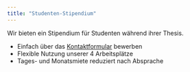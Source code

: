 ```yaml
---
title: "Studenten-Stipendium"
---
```


Wir bieten ein Stipendium für Studenten während ihrer Thesis.  

- Einfach über das [Kontaktformular](kontakt) bewerben  
- Flexible Nutzung unserer 4 Arbeitsplätze  
- Tages- und Monatsmiete reduziert nach Absprache

